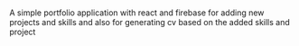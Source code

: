 ###
A simple portfolio application with react and firebase for adding new projects and skills and also for
generating cv based on the added skills and project

